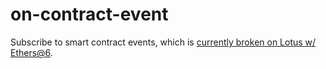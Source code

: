 # on-contract-event
Subscribe to smart contract events, which is [currently broken on Lotus w/ Ethers@6](https://github.com/filecoin-project/lotus/issues/11589).
